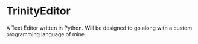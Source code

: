 # TrinityEditor
A Text Editor written in Python. Will be designed to go along with a custom programming language of mine.

